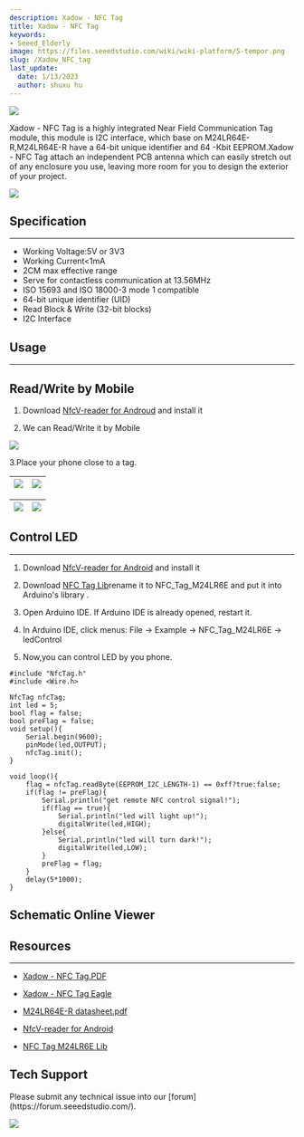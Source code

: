 ```yaml
---
description: Xadow - NFC Tag
title: Xadow - NFC Tag
keywords:
- Seeed_Elderly
image: https://files.seeedstudio.com/wiki/wiki-platform/S-tempor.png
slug: /Xadow_NFC_tag
last_update:
  date: 1/13/2023
  author: shuxu hu
---
```


![](https://files.seeedstudio.com/wiki/Xadow_NFC_tag/img/Xadow%20NFC%20Tag.jpg)

Xadow - NFC Tag is a highly integrated Near Field Communication Tag module, this module is I2C interface, which base on M24LR64E-R,M24LR64E-R have a 64-bit unique identifier and 64 -Kbit EEPROM.Xadow - NFC Tag attach an independent PCB antenna which can easily stretch out of any enclosure you use, leaving more room for you to design the exterior of your project.

[![](https://files.seeedstudio.com/wiki/Seeed-WiKi/docs/images/300px-Get_One_Now_Banner-ragular.png)](https://www.seeedstudio.com/Xadow-NFC-Tag-p-1881.html)

##  Specification
---
*   Working Voltage:5V or 3V3
*   Working Current&lt;1mA
*   2CM max effective range
*   Serve for contactless communication at 13.56MHz
*   ISO 15693 and ISO 18000-3 mode 1 compatible
*   64-bit unique identifier (UID)
*   Read Block &amp; Write (32-bit blocks)
*   I2C Interface

##  Usage
---

##  Read/Write by Mobile

1.  Download [NfcV-reader for Androud](https://github.com/Seeed-Studio/NFC_Tag_M24LR6E/blob/master/Resources/NfcVreader.apk) and install it

2.  We can Read/Write it by Mobile

![](https://files.seeedstudio.com/wiki/Xadow_NFC_tag/img/Xadow-NFC_Tag_photo1.jpg)

3.Place your phone close to a tag.

|![](https://files.seeedstudio.com/wiki/Xadow_NFC_tag/img/NFC_Tag_1.png)|![](https://files.seeedstudio.com/wiki/Xadow_NFC_tag/img/NFC_Tag_2.jpg)|
|---|---|

|![](https://files.seeedstudio.com/wiki/Xadow_NFC_tag/img/NFC_Tag_3.jpg)|![](https://files.seeedstudio.com/wiki/Xadow_NFC_tag/img/NFC_Tag_4.png)
|---|---|
##  Control LED
---
1.  Download [NfcV-reader for Android](https://github.com/Seeed-Studio/NFC_Tag_M24LR6E/blob/master/Resources/NfcVreader.apk) and install it

2.  Download [NFC Tag Lib](https://github.com/Seeed-Studio/NFC_Tag_M24LR6E)rename it to NFC_Tag_M24LR6E and put it into Arduino's library .

3.  Open Arduino IDE. If Arduino IDE is already opened, restart it.

4.  In Arduino IDE, click menus: File -&gt; Example -&gt; NFC_Tag_M24LR6E -&gt; ledControl

5.  Now,you can control LED by you phone.
```
#include "NfcTag.h"
#include <Wire.h>

NfcTag nfcTag;
int led = 5;
bool flag = false;
bool preFlag = false;
void setup(){
    Serial.begin(9600);
    pinMode(led,OUTPUT);
    nfcTag.init();
}

void loop(){
    flag = nfcTag.readByte(EEPROM_I2C_LENGTH-1) == 0xff?true:false;
    if(flag != preFlag){
        Serial.println("get remote NFC control signal!");
        if(flag == true){
            Serial.println("led will light up!");
            digitalWrite(led,HIGH);
        }else{
            Serial.println("led will turn dark!");
            digitalWrite(led,LOW);
        }
        preFlag = flag;
    }
    delay(5*1000);
}
```


## Schematic Online Viewer

<div className="altium-ecad-viewer" data-project-src="https://files.seeedstudio.com/wiki/Xadow_NFC_tag/res/Xadow-NFC_Tag_v1.0.zip" style={{borderRadius: '0px 0px 4px 4px', height: 500, borderStyle: 'solid', borderWidth: 1, borderColor: 'rgb(241, 241, 241)', overflow: 'hidden', maxWidth: 1280, maxHeight: 700, boxSizing: 'border-box'}}>
</div>



##  Resources
---
*   [Xadow - NFC Tag.PDF](https://files.seeedstudio.com/wiki/Xadow_NFC_tag/res/Xadow-NFC_Tag_v1.0.pdf)

*   [Xadow - NFC Tag Eagle](https://files.seeedstudio.com/wiki/Xadow_NFC_tag/res/Xadow-NFC_Tag_v1.0.zip)

*   [M24LR64E-R datasheet.pdf](https://files.seeedstudio.com/wiki/Xadow_NFC_tag/res/M24LR64E-R.pdf)

*   [NfcV-reader for Android](https://github.com/Seeed-Studio/NFC_Tag_M24LR6E/blob/master/Resources/NfcVreader.apk)

*   [NFC Tag M24LR6E  Lib](https://github.com/Seeed-Studio/NFC_Tag_M24LR6E)

## Tech Support
<div>
  Please submit any technical issue into our [forum](https://forum.seeedstudio.com/). <br /><p style={{textAlign: 'center'}}><a href="https://www.seeedstudio.com/act-4.html?utm_source=wiki&utm_medium=wikibanner&utm_campaign=newproducts" target="_blank"><img src="https://files.seeedstudio.com/wiki/Wiki_Banner/new_product.jpg" /></a></p>
</div>
